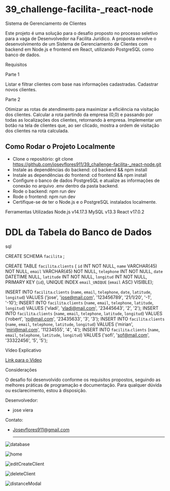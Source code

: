 # 39_challenge-facilita-_react-node
Sistema de Gerenciamento de Clientes

Este projeto é uma solução para o desafio proposto no processo seletivo para a vaga de Desenvolvedor na Facilita Jurídico. A proposta envolve o desenvolvimento de um Sistema de Gerenciamento de Clientes com backend em Node.js e frontend em React, utilizando PostgreSQL como banco de dados.

Requisitos

Parte 1

Listar e filtrar clientes com base nas informações cadastradas.
Cadastrar novos clientes.

Parte 2

Otimizar as rotas de atendimento para maximizar a eficiência na visitação dos clientes.
Calcular a rota partindo da empresa (0,0) e passando por todas as localizações dos clientes, retornando à empresa.
Implementar um botão na tela de clientes que, ao ser clicado, mostra a ordem de visitação dos clientes na rota calculada.

<h2>Como Rodar o Projeto Localmente</h2>

- Clone o repositório: git clone https://github.com/josevflores911/39_challenge-facilita-_react-node.git
- Instale as dependências do backend: cd backend && npm install
- Instale as dependências do frontend: cd frontend && npm install
- Configure o banco de dados PostgreSQL e atualize as informações de conexão no arquivo .env dentro da pasta backend.
- Rode o backend: npm run dev
- Rode o frontend: npm run dev
- Certifique-se de ter o Node.js e o PostgreSQL instalados localmente.

Ferramentas Utilizadas
Node.js v14.17.3
MySQL v13.3
React v17.0.2

<h1>DDL da Tabela do Banco de Dados</h1>

sql

CREATE SCHEMA `facilita` ;


CREATE TABLE `facilita`.`clients` (
  `id` INT NOT NULL,
  `name` VARCHAR(45) NOT NULL,
  `email` VARCHAR(45) NOT NULL,
  `telephone` INT NOT NULL,
  `date` DATETIME NULL,
  `latitude` INT NOT NULL,
  `longitud` INT NOT NULL,
  PRIMARY KEY (`id`),
  UNIQUE INDEX `email_UNIQUE` (`email` ASC) VISIBLE);


INSERT INTO `facilita`.`clients` (`name`, `email`, `telephone`, `date`, `latitude`, `longitud`) VALUES ('jose', 'jose@mail.com', '123456789', '21/1/20', '-1', '-10');
INSERT INTO `facilita`.`clients` (`name`, `email`, `telephone`, `latitude`, `longitud`) VALUES ('vladi', 'vladi@mail.com', '23445643', '2', '2');
INSERT INTO `facilita`.`clients` (`name`, `email`, `telephone`, `latitude`, `longitud`) VALUES ('robert', 'ro@mail.com', '23435633', '3', '3');
INSERT INTO `facilita`.`clients` (`name`, `email`, `telephone`, `latitude`, `longitud`) VALUES ('mirian', 'miri@mail.com', '11234555', '4', '4');
INSERT INTO `facilita`.`clients` (`name`, `email`, `telephone`, `latitude`, `longitud`) VALUES ('sofi', 'sof@mail.com', '33322456', '5', '5');

Vídeo Explicativo

<a href="#">Link para o Vídeo</a>

Considerações

O desafio foi desenvolvido conforme os requisitos propostos, seguindo as melhores práticas de programação e documentação. Para qualquer dúvida ou esclarecimento, estou à disposição.

Desenvolvedor:
- jose viera

Contato:
- Josevflores911@gmail.com

  <hr>
  
![database](https://github.com/josevflores911/39_challenge-facilita-_react-node/assets/59713685/7711d91c-bfb2-42d0-8850-458b89a8c9e8)

![home](https://github.com/josevflores911/39_challenge-facilita-_react-node/assets/59713685/d915a637-da42-4e3d-8157-e8eaa88b6adf)

![editCreateClient](https://github.com/josevflores911/39_challenge-facilita-_react-node/assets/59713685/769b15fd-50ab-49bf-9e0b-cb1e5a25a5db)

![deleteClient](https://github.com/josevflores911/39_challenge-facilita-_react-node/assets/59713685/0e88663f-b79f-470d-9427-bc255b7f57f3)

![distanceModal](https://github.com/josevflores911/39_challenge-facilita-_react-node/assets/59713685/23b043d7-1af3-4631-a5f6-9e9745cd8b6c)
